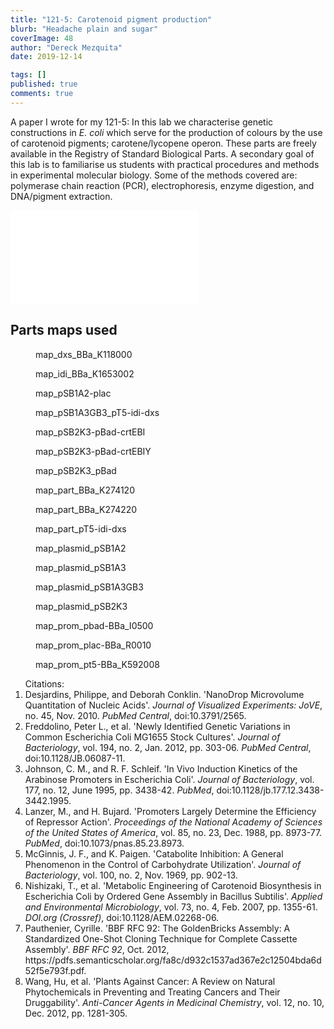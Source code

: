 ```yaml
---
title: "121-5: Carotenoid pigment production"
blurb: "Headache plain and sugar"
coverImage: 48
author: "Dereck Mezquita"
date: 2019-12-14

tags: []
published: true
comments: true
---
```


A paper I wrote for my 121-5: In this lab we characterise genetic constructions in *E. coli* which serve for the production of colours by the use of carotenoid pigments; carotene/lycopene operon. These parts are freely available in the Registry of Standard Biological Parts. A secondary goal of this lab is to familiarise us students with practical procedures and methods in experimental molecular biology. Some of the methods covered are: polymerase chain reaction (PCR), electrophoresis, enzyme digestion, and DNA/pigment extraction.

<embed src="/blog/20191214_121-5-carotenoid-pigment-production/20191215_dereck-demezquita_report.pdf" class="embed-pdf">

## Parts maps used

<figure>
    <img class="lazy" data-src="/blog/20191214_121-5-carotenoid-pigment-production/maps/map_dxs_BBa_K118000.png">
    <figcaption>map_dxs_BBa_K118000</figcaption>
</figure>

<figure>
    <img class="lazy" data-src="/blog/20191214_121-5-carotenoid-pigment-production/maps/map_idi_BBa_K1653002.png">
    <figcaption>map_idi_BBa_K1653002</figcaption>
</figure>

<figure>
    <img class="lazy" data-src="/blog/20191214_121-5-carotenoid-pigment-production/maps/map_pSB1A2-plac.png">
    <figcaption>map_pSB1A2-plac</figcaption>
</figure>

<figure>
    <img class="lazy" data-src="/blog/20191214_121-5-carotenoid-pigment-production/maps/map_pSB1A3GB3_pT5-idi-dxs.png">
    <figcaption>map_pSB1A3GB3_pT5-idi-dxs</figcaption>
</figure>

<figure>
    <img class="lazy" data-src="/blog/20191214_121-5-carotenoid-pigment-production/maps/map_pSB2K3-pBad-crtEBI.png">
    <figcaption>map_pSB2K3-pBad-crtEBI</figcaption>
</figure>

<figure>
    <img class="lazy" data-src="/blog/20191214_121-5-carotenoid-pigment-production/maps/map_pSB2K3-pBad-crtEBIY.png">
    <figcaption>map_pSB2K3-pBad-crtEBIY</figcaption>
</figure>

<figure>
    <img class="lazy" data-src="/blog/20191214_121-5-carotenoid-pigment-production/maps/map_pSB2K3_pBad.png">
    <figcaption>map_pSB2K3_pBad</figcaption>
</figure>

<figure>
    <img class="lazy" data-src="/blog/20191214_121-5-carotenoid-pigment-production/maps/map_part_BBa_K274120.png">
    <figcaption>map_part_BBa_K274120</figcaption>
</figure>

<figure>
    <img class="lazy" data-src="/blog/20191214_121-5-carotenoid-pigment-production/maps/map_part_BBa_K274220.png">
    <figcaption>map_part_BBa_K274220</figcaption>
</figure>

<figure>
    <img class="lazy" data-src="/blog/20191214_121-5-carotenoid-pigment-production/maps/map_part_pT5-idi-dxs.png">
    <figcaption>map_part_pT5-idi-dxs</figcaption>
</figure>

<figure>
    <img class="lazy" data-src="/blog/20191214_121-5-carotenoid-pigment-production/maps/map_plasmid_pSB1A2.png">
    <figcaption>map_plasmid_pSB1A2</figcaption>
</figure>

<figure>
    <img class="lazy" data-src="/blog/20191214_121-5-carotenoid-pigment-production/maps/map_plasmid_pSB1A3.png">
    <figcaption>map_plasmid_pSB1A3</figcaption>
</figure>

<figure>
    <img class="lazy" data-src="/blog/20191214_121-5-carotenoid-pigment-production/maps/map_plasmid_pSB1A3GB3.png">
    <figcaption>map_plasmid_pSB1A3GB3</figcaption>
</figure>

<figure>
    <img class="lazy" data-src="/blog/20191214_121-5-carotenoid-pigment-production/maps/map_plasmid_pSB2K3.png">
    <figcaption>map_plasmid_pSB2K3</figcaption>
</figure>

<figure>
    <img class="lazy" data-src="/blog/20191214_121-5-carotenoid-pigment-production/maps/map_prom_pbad-BBa_I0500.png">
    <figcaption>map_prom_pbad-BBa_I0500</figcaption>
</figure>

<figure>
    <img class="lazy" data-src="/blog/20191214_121-5-carotenoid-pigment-production/maps/map_prom_plac-BBa_R0010.png">
    <figcaption>map_prom_plac-BBa_R0010</figcaption>
</figure>

<figure>
    <img class="lazy" data-src="/blog/20191214_121-5-carotenoid-pigment-production/maps/map_prom_pt5-BBa_K592008.png">
    <figcaption>map_prom_pt5-BBa_K592008</figcaption>
</figure>


<ol class="foot-notes">
    <div class="foot-notes-head">
        Citations:
    </div>
    <li>
        Desjardins, Philippe, and Deborah Conklin. 'NanoDrop Microvolume Quantitation of Nucleic Acids'. <i>Journal of Visualized Experiments: JoVE</i>, no. 45, Nov. 2010. <i>PubMed Central</i>, doi:10.3791/2565.
    </li>
    <li>
        Freddolino, Peter L., et al. 'Newly Identified Genetic Variations in Common Escherichia Coli MG1655 Stock Cultures'. <i>Journal of Bacteriology</i>, vol. 194, no. 2, Jan. 2012, pp. 303-06. <i>PubMed Central</i>, doi:10.1128/JB.06087-11.
    </li>
    <li>
        Johnson, C. M., and R. F. Schleif. 'In Vivo Induction Kinetics of the Arabinose Promoters in Escherichia Coli'. <i>Journal of Bacteriology</i>, vol. 177, no. 12, June 1995, pp. 3438-42. <i>PubMed</i>, doi:10.1128/jb.177.12.3438-3442.1995.
    </li>
    <li>
        Lanzer, M., and H. Bujard. 'Promoters Largely Determine the Efficiency of Repressor Action'. <i>Proceedings of the National Academy of Sciences of the United States of America</i>, vol. 85, no. 23, Dec. 1988, pp. 8973-77. <i>PubMed</i>, doi:10.1073/pnas.85.23.8973.
    </li>
    <li>
        McGinnis, J. F., and K. Paigen. 'Catabolite Inhibition: A General Phenomenon in the Control of Carbohydrate Utilization'. <i>Journal of Bacteriology</i>, vol. 100, no. 2, Nov. 1969, pp. 902-13.
    </li>
    <li>
        Nishizaki, T., et al. 'Metabolic Engineering of Carotenoid Biosynthesis in Escherichia Coli by Ordered Gene Assembly in Bacillus Subtilis'. <i>Applied and Environmental Microbiology</i>, vol. 73, no. 4, Feb. 2007, pp. 1355-61. <i>DOI.org (Crossref)</i>, doi:10.1128/AEM.02268-06.
    </li>
    <li>
        Pauthenier, Cyrille. 'BBF RFC 92: The GoldenBricks Assembly: A Standardized One-Shot Cloning Technique for Complete Cassette Assembly'. <i>BBF RFC 92</i>, Oct. 2012, https://pdfs.semanticscholar.org/fa8c/d932c1537ad367e2c12504bda6d52f5e793f.pdf.
    </li>
    <li>
        Wang, Hu, et al. 'Plants Against Cancer: A Review on Natural Phytochemicals in Preventing and Treating Cancers and Their Druggability'. <i>Anti-Cancer Agents in Medicinal Chemistry</i>, vol. 12, no. 10, Dec. 2012, pp. 1281-305.
    </li>
</ol>
